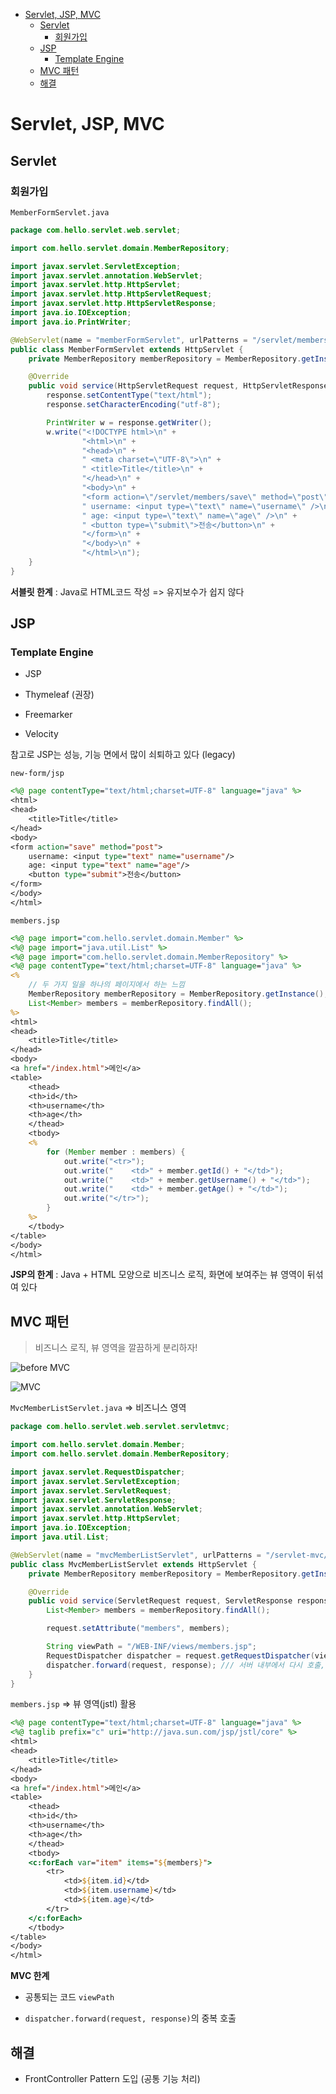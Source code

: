 - [Servlet, JSP, MVC](#servlet-jsp-mvc)
	- [Servlet](#servlet)
		- [회원가입](#회원가입)
	- [JSP](#jsp)
		- [Template Engine](#template-engine)
	- [MVC 패턴](#mvc-패턴)
	- [해결](#해결)

# Servlet, JSP, MVC

## Servlet

### 회원가입

`MemberFormServlet.java`

```java
package com.hello.servlet.web.servlet;

import com.hello.servlet.domain.MemberRepository;

import javax.servlet.ServletException;
import javax.servlet.annotation.WebServlet;
import javax.servlet.http.HttpServlet;
import javax.servlet.http.HttpServletRequest;
import javax.servlet.http.HttpServletResponse;
import java.io.IOException;
import java.io.PrintWriter;

@WebServlet(name = "memberFormServlet", urlPatterns = "/servlet/members/new-form")
public class MemberFormServlet extends HttpServlet {
    private MemberRepository memberRepository = MemberRepository.getInstance(); // Singleton

    @Override
    public void service(HttpServletRequest request, HttpServletResponse response) throws ServletException, IOException {
        response.setContentType("text/html");
        response.setCharacterEncoding("utf-8");

        PrintWriter w = response.getWriter();
        w.write("<!DOCTYPE html>\n" +
                "<html>\n" +
                "<head>\n" +
                " <meta charset=\"UTF-8\">\n" +
                " <title>Title</title>\n" +
                "</head>\n" +
                "<body>\n" +
                "<form action=\"/servlet/members/save\" method=\"post\">\n" +
                " username: <input type=\"text\" name=\"username\" />\n" +
                " age: <input type=\"text\" name=\"age\" />\n" +
                " <button type=\"submit\">전송</button>\n" +
                "</form>\n" +
                "</body>\n" +
                "</html>\n");
    }
}
```

**서블릿 한계** : Java로 HTML코드 작성 => 유지보수가 쉽지 않다

## JSP

### Template Engine

- JSP

- Thymeleaf (권장)

- Freemarker

- Velocity

참고로 JSP는 성능, 기능 면에서 많이 쇠퇴하고 있다 (legacy)

`new-form/jsp`

```jsp
<%@ page contentType="text/html;charset=UTF-8" language="java" %>
<html>
<head>
    <title>Title</title>
</head>
<body>
<form action="save" method="post">
    username: <input type="text" name="username"/>
    age: <input type="text" name="age"/>
    <button type="submit">전송</button>
</form>
</body>
</html>
```

`members.jsp`

```jsp
<%@ page import="com.hello.servlet.domain.Member" %>
<%@ page import="java.util.List" %>
<%@ page import="com.hello.servlet.domain.MemberRepository" %>
<%@ page contentType="text/html;charset=UTF-8" language="java" %>
<%
    // 두 가지 일을 하나의 페이지에서 하는 느낌
    MemberRepository memberRepository = MemberRepository.getInstance();
    List<Member> members = memberRepository.findAll();
%>
<html>
<head>
    <title>Title</title>
</head>
<body>
<a href="/index.html">메인</a>
<table>
    <thead>
    <th>id</th>
    <th>username</th>
    <th>age</th>
    </thead>
    <tbody>
    <%
        for (Member member : members) {
            out.write("<tr>");
            out.write("    <td>" + member.getId() + "</td>");
            out.write("    <td>" + member.getUsername() + "</td>");
            out.write("    <td>" + member.getAge() + "</td>");
            out.write("</tr>");
        }
    %>
    </tbody>
</table>
</body>
</html>

```

**JSP의 한계** : Java + HTML 모양으로 비즈니스 로직, 화면에 보여주는 뷰 영역이 뒤섞여 있다

## MVC 패턴

> 비즈니스 로직, 뷰 영역을 깔끔하게 분리하자!

![before MVC](assets/before%20MVC.png)

![MVC](assets/MVC.png)

`MvcMemberListServlet.java` => 비즈니스 영역
```java
package com.hello.servlet.web.servlet.servletmvc;

import com.hello.servlet.domain.Member;
import com.hello.servlet.domain.MemberRepository;

import javax.servlet.RequestDispatcher;
import javax.servlet.ServletException;
import javax.servlet.ServletRequest;
import javax.servlet.ServletResponse;
import javax.servlet.annotation.WebServlet;
import javax.servlet.http.HttpServlet;
import java.io.IOException;
import java.util.List;

@WebServlet(name = "mvcMemberListServlet", urlPatterns = "/servlet-mvc/members")
public class MvcMemberListServlet extends HttpServlet {
    private MemberRepository memberRepository = MemberRepository.getInstance();

    @Override
    public void service(ServletRequest request, ServletResponse response) throws ServletException, IOException {
        List<Member> members = memberRepository.findAll();

        request.setAttribute("members", members);

        String viewPath = "/WEB-INF/views/members.jsp";
        RequestDispatcher dispatcher = request.getRequestDispatcher(viewPath);
        dispatcher.forward(request, response); /// 서버 내부에서 다시 호출, 클라이언트는 전혀 인지하지 못함
    }
}
```

`members.jsp` => 뷰 영역(jstl) 활용
```jsp
<%@ page contentType="text/html;charset=UTF-8" language="java" %>
<%@ taglib prefix="c" uri="http://java.sun.com/jsp/jstl/core" %>
<html>
<head>
    <title>Title</title>
</head>
<body>
<a href="/index.html">메인</a>
<table>
    <thead>
    <th>id</th>
    <th>username</th>
    <th>age</th>
    </thead>
    <tbody>
    <c:forEach var="item" items="${members}">
        <tr>
            <td>${item.id}</td>
            <td>${item.username}</td>
            <td>${item.age}</td>
        </tr>
    </c:forEach>
    </tbody>
</table>
</body>
</html>
```

**MVC 한계**

- 공통되는 코드 `viewPath`

- `dispatcher.forward(request, response)`의 중복 호출

## 해결

- FrontController Pattern 도입 (공통 기능 처리)